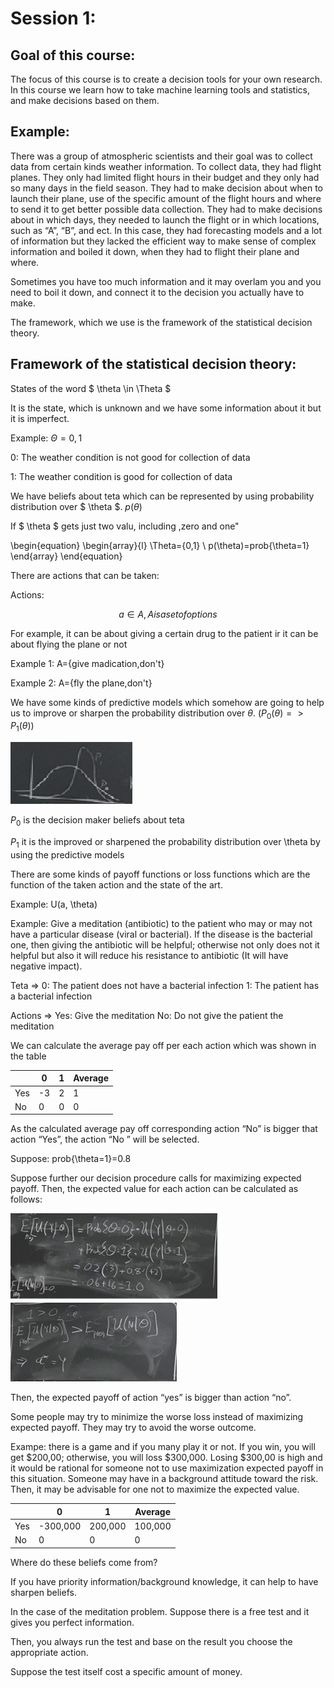 # Session 1:

## Goal of this course:

The focus of this course is to create a decision tools for your own research. In this course we learn how to take machine learning tools and statistics, and make decisions based on them.

## Example: 
There was a group of atmospheric scientists and their goal was to collect data from certain kinds weather information. To collect data, they had flight planes. They only had limited flight hours in their budget and they only had so many days in the field season. They had to make decision about when to launch their plane, use of the specific amount of the flight hours and where to send it to get better possible data collection. They had to make decisions about in which days, they needed to launch the flight or in which locations, such as “A”, “B”, and ect. In this case, they had forecasting models and a lot of information but they lacked the efficient way to make sense of complex information and boiled it down, when they had to flight their plane and where.

Sometimes you have too much information and it may overlam you and you need to boil it down, and connect it to the decision you actually have to make.

The framework, which we use is the framework of the statistical decision theory.
## Framework of the statistical decision theory:

States of the word  $ \theta \in \Theta $  

It is the state, which is unknown and we have some information about it but it is imperfect.

Example:  $\Theta={0,1}$  

0: The weather condition is not good for collection of data

1: The weather condition is good for collection of data

We have beliefs about teta which can be represented by using probability distribution over $ \theta $.  $p(\theta)$  

If $ \theta $  gets just two valu, including ,zero and one"
 
 \begin{equation}
  \begin{array}{l}
    \Theta={0,1} \\ 
     p(\theta)=prob{\theta=1}
  \end{array}
\end{equation}
 
 
There are actions that can be taken:

Actions:

$$a \in A , A is a set of options$$

For example, it can be about giving a certain drug to the patient ir it can be about flying the plane or not

Example 1: A={give madication,don't}

Example 2: A={fly the plane,don't}

 
We have some kinds of predictive models which somehow are going to help us to improve or sharpen the probability distribution over $\theta$.  $(P_{0}(\theta)=>P_{1}(\theta))$
 
 ![1](Picturs/pic_1.png)
 
$P_{0}$ is the decision maker beliefs about teta

$P_{1}$ it is the improved or sharpened the probability distribution over \theta by using the predictive models

There are some kinds of payoff functions or loss functions which are the function of the taken action and the state of the art.  

Example: U(a, \theta)

Example: Give a meditation (antibiotic) to the patient who may or may not have a particular disease (viral or bacterial). If the disease is the bacterial one, then giving the antibiotic will be helpful; otherwise not only does not it helpful but also it will reduce his resistance to antibiotic (It will have negative impact).

Teta => 0: The patient does not have a bacterial infection            1: The patient has a bacterial infection 

Actions => Yes: Give the meditation       No: Do not give the patient the meditation     

We can calculate the average pay off per each action which was shown in the table

 |               | 0             |      1       | Average      |
 | ------------- | ------------- |------------- |------------- |
 |       Yes     | -3            |2             |   1          |
 |       No      | 0             |0             |    0         |


 
As the calculated average pay off corresponding action “No” is bigger that action “Yes”, the action “No ” will be selected.


Suppose: prob{\theta=1}=0.8
 

Suppose further our decision procedure calls for maximizing expected payoff. Then, the expected value for each action can be calculated as follows:
 
 ![2](Picturs/pic_2.png)
 ![3](Picturs/pic_3.png)
 
Then, the expected payoff of action “yes” is bigger than action “no”.

Some people may try to minimize the worse loss instead of maximizing expected payoff. They may try to avoid the worse outcome. 

Exampe: there is a game and if you many play it or not. If you win, you will get $200,00; otherwise, you will loss $300,000. Losing $300,00 is high and it would be rational for someone not to use maximization expected payoff in this situation. Someone may have in a background attitude toward the risk. Then, it may be advisable for one not to maximize the expected value.

 |               | 0             |      1       | Average      |
 | ------------- | ------------- |------------- |------------- |
 |       Yes     |  -300,000     |200,000       |   100,000    |
 |       No      | 0             |0             |    0         |


Where do these beliefs come from?

If you have priority information/background knowledge, it can help to have sharpen beliefs. 

In the case of the meditation problem. Suppose there is a free test and it gives you perfect information. 

Then, you always run the test and base on the result you choose the appropriate action. 

Suppose the test itself cost a specific amount of money.
